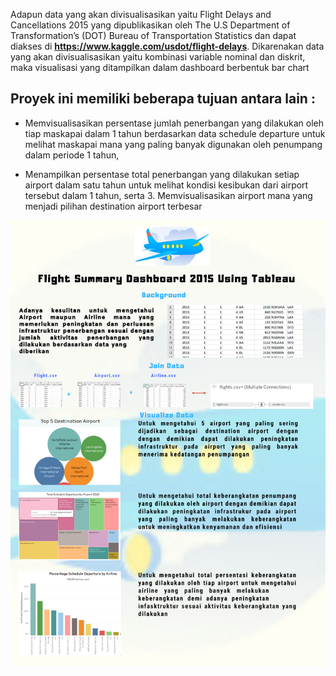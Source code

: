 Adapun data yang akan divisualisasikan yaitu Flight Delays and Cancellations 2015 yang dipublikasikan oleh The U.S Department of Transformation’s (DOT) Bureau of Transportation Statistics dan dapat diakses di **https://www.kaggle.com/usdot/flight-delays**. Dikarenakan data yang akan divisualisasikan yaitu kombinasi variable nominal dan diskrit, maka visualisasi yang ditampilkan dalam dashboard berbentuk bar chart

## Proyek ini memiliki beberapa tujuan antara lain :

* Memvisualisasikan persentase jumlah penerbangan yang dilakukan oleh tiap maskapai 
dalam 1 tahun berdasarkan data schedule departure untuk melihat maskapai mana yang paling banyak digunakan 
oleh penumpang dalam periode 1 tahun,

* Menampilkan persentase  total penerbangan yang dilakukan setiap 
airport dalam satu tahun untuk melihat kondisi kesibukan dari airport tersebut 
dalam 1 tahun, serta 3. Memvisualisasikan airport mana yang menjadi pilihan destination airport terbesar


![Poster](https://github.com/arimnrg16/Tableau/blob/main/PST-VISDAT-GSL-1920-GGvoldemort.png)
